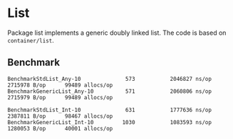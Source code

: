 # List 

Package list implements a generic doubly linked list.
The code is based on `container/list`.

## Benchmark

```
BenchmarkStdList_Any-10              573           2046827 ns/op         2715978 B/op      99489 allocs/op
BenchmarkGenericList_Any-10          571           2060806 ns/op         2715979 B/op      99489 allocs/op

BenchmarkStdList_Int-10              631           1777636 ns/op         2387811 B/op      98467 allocs/op
BenchmarkGenericList_Int-10         1030           1083593 ns/op         1280053 B/op      40001 allocs/op
```